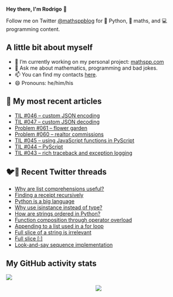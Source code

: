 **Hey there, I'm Rodrigo** 👋

Follow me on Twitter [@mathsppblog][twitter] for 🐍 Python, 🧠 maths, and 💻 programming content.


## A little bit about myself

- 🔭 I’m currently working on my personal project: [mathspp.com](https://mathspp.com)
- 💬 Ask me about mathematics, programming and bad jokes.
- 📫 You can find my contacts [here](https://mathspp.com/about#contacts).
- 😄 Pronouns: he/him/his


## 📖 My most recent articles

<!-- BLOG-POST-LIST:START -->
- [TIL #046 – custom JSON encoding](https://mathspp.com/blog/til/046)
- [TIL #047 – custom JSON decoding](https://mathspp.com/blog/til/046)
- [Problem #061 – flower garden](https://mathspp.com/blog/problems/flower-garden)
- [Problem #060 – realtor commissions](https://mathspp.com/blog/problems/realtor-commissions)
- [TIL #045 – using JavaScript functions in PyScript](https://mathspp.com/blog/til/045)
- [TIL #044 – PyScript](https://mathspp.com/blog/til/044)
- [TIL #043 – rich traceback and exception logging](https://mathspp.com/blog/til/043)
<!-- BLOG-POST-LIST:END -->


## 🐦📝 Recent Twitter threads

<!-- TWITTER-THREAD-LIST:START -->
- [Why are list comprehensions useful?](https://mathspp.com/blog/twitter-threads/why-are-list-comprehensions-useful)
- [Finding a receipt recursively](https://mathspp.com/blog/twitter-threads/finding-a-receipt-recursively)
- [Python is a big language](https://mathspp.com/blog/twitter-threads/python-is-a-big-language)
- [Why use isinstance instead of type?](https://mathspp.com/blog/twitter-threads/why-use-isinstance-instead-of-type)
- [How are strings ordered in Python?](https://mathspp.com/blog/twitter-threads/how-are-strings-ordered-in-python)
- [Function composition through operator overload](https://mathspp.com/blog/twitter-threads/function-composition-through-operator-overload)
- [Appending to a list used in a for loop](https://mathspp.com/blog/twitter-threads/appending-to-a-list-used-in-a-for-loop)
- [Full slice of a string is irrelevant](https://mathspp.com/blog/twitter-threads/full-slice-of-a-string-is-irrelevant)
- [Full slice [:]](https://mathspp.com/blog/twitter-threads/full-slice)
- [Look-and-say sequence implementation](https://mathspp.com/blog/twitter-threads/look-and-say-sequence-implementation)
<!-- TWITTER-THREAD-LIST:END -->


##  My GitHub activity stats

![](https://github-readme-stats.vercel.app/api?username=RodrigoGiraoSerrao&hide=stars&count_private=true&show_icons=true)

<p align='center'><img src='https://visitor-badge.laobi.icu/badge?page_id=RodrigoGiraoSerrao'></p>

[twitter]: https://twitter.com/mathsppblog
